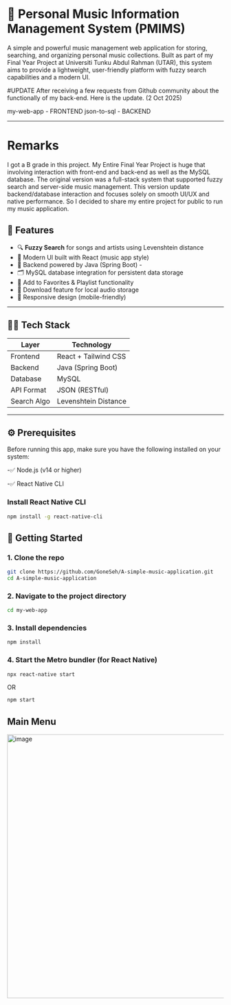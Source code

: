 # 🎵 Personal Music Information Management System (PMIMS)

A simple and powerful music management web application for storing, searching, and organizing personal music collections. Built as part of my Final Year Project at Universiti Tunku Abdul Rahman (UTAR), this system aims to provide a lightweight, user-friendly platform with fuzzy search capabilities and a modern UI.

#UPDATE
After receiving a few requests from Github community about the functionally of my back-end. Here is the update. (2 Oct 2025)

my-web-app - FRONTEND
json-to-sql - BACKEND

---
# Remarks

I got a B grade in this project.
My Entire Final Year Project is huge that involving interaction with front-end and back-end as well as the MySQL database.
The original version was a full-stack system that supported fuzzy search and server-side music management. This version update backend/database interaction and focuses solely on smooth UI/UX and native performance. So I decided to share my entire project for public to run my music application. 

## 📌 Features

- 🔍 **Fuzzy Search** for songs and artists using Levenshtein distance 
- 🎨 Modern UI built with React (music app style)
- 💽 Backend powered by Java (Spring Boot) - 
- 🗂️ MySQL database integration for persistent data storage  
- 💾 Add to Favorites & Playlist functionality 
- 📁 Download feature for local audio storage 
- 📱 Responsive design (mobile-friendly) 

---

## 🧑‍💻 Tech Stack

| Layer       | Technology           |
|-------------|----------------------|
| Frontend    | React + Tailwind CSS |
| Backend     | Java (Spring Boot)   |
| Database    | MySQL                |
| API Format  | JSON (RESTful)       |
| Search Algo | Levenshtein Distance |

---
## ⚙️ Prerequisites
Before running this app, make sure you have the following installed on your system:

-✅ Node.js (v14 or higher)

-✅ React Native CLI

### Install React Native CLI
```bash
npm install -g react-native-cli
```

## 🚀 Getting Started

### 1. Clone the repo
```bash
git clone https://github.com/GoneSeh/A-simple-music-application.git
cd A-simple-music-application
```
### 2. Navigate to the project directory
```bash
cd my-web-app
```
### 3. Install dependencies
```bash
npm install
```
### 4. Start the Metro bundler (for React Native)
```bash
npx react-native start
```
OR
```bash
npm start
```
## Main Menu

<img width="1282" height="612" alt="image" src="https://github.com/user-attachments/assets/3e9059af-1f85-48ce-88aa-573fcc3d7090" />







